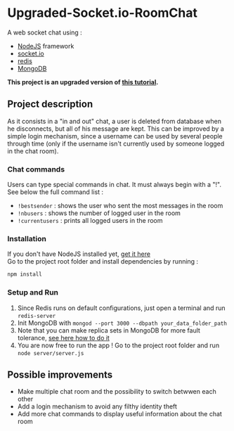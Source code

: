 # Upgraded-Socket.io-RoomChat

A web socket chat using :  
* [NodeJS](https://nodejs.org) framework 
* [socket.io](https://socket.io/docs)
* [redis](https://redis.io)
* [MongoDB](https://www.mongodb.com)

**This project is an upgraded version of [this tutorial](https://github.com/Applelo/Socket.io-Room-Chat).**

## Project description
As it consists in a "in and out" chat, a user is deleted from database when he disconnects, but all of his message are kept. This can be improved by a simple login mechanism, since a username can be used by several people through time (only if the username isn't currently used by someone logged in the chat room).

### Chat commands
Users can type special commands in chat. It must always begin with a "!". 
See below the full command list :  
* `!bestsender` : shows the user who sent the most messages in the room
* `!nbusers` : shows the number of logged user in the room
* `!currentusers` : prints all logged users in the room

### Installation
If you don't have NodeJS installed yet, [get it here](https://nodejs.org)  
Go to the project root folder and install dependencies by running :
```bash
npm install 
```

### Setup and Run
1. Since Redis runs on default configurations, just open a terminal and run `redis-server`
2. Init MongoDB with `mongod --port 3000 --dbpath your_data_folder_path`
3. Note that you can make replica sets in MongoDB for more fault tolerance, [see here how to do it](https://docs.mongodb.com/manual/replication)
4. You are now free to run the app ! Go to the project root folder and run `node server/server.js`

## Possible improvements
* Make multiple chat room and the possibility to switch betwwen each other
* Add a login mechanism to avoid any filthy identity theft
* Add more chat commands to display useful information about the chat room
